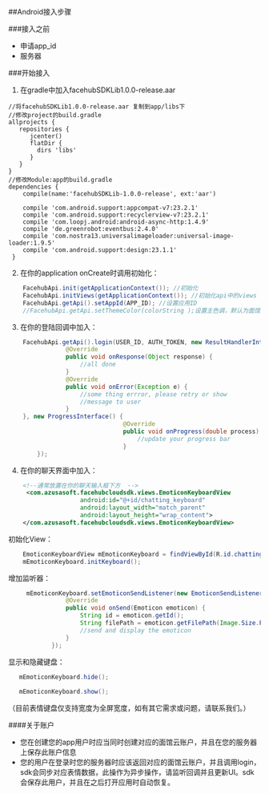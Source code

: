 ##Android接入步骤

###接入之前

- 申请app_id
- 服务器

###开始接入
1. 在gradle中加入facehubSDKLib1.0.0-release.aar

~~~
//将facehubSDKLib1.0.0-release.aar 复制到app/libs下
//修改project的build.gradle
allprojects {
   repositories {
      jcenter()
      flatDir {
        dirs 'libs'
      }
   }
}
//修改Module:app的build.gradle
dependencies {
    compile(name:'facehubSDKLib-1.0.0-release', ext:'aar')
      
    compile 'com.android.support:appcompat-v7:23.2.1'
    compile 'com.android.support:recyclerview-v7:23.2.1'
    compile 'com.loopj.android:android-async-http:1.4.9'
    compile 'de.greenrobot:eventbus:2.4.0'
    compile 'com.nostra13.universalimageloader:universal-image-loader:1.9.5'
    compile 'com.android.support:design:23.1.1'
 }
~~~

2. 在你的application onCreate时调用初始化：

~~~java
    FacehubApi.init(getApplicationContext()); //初始化
    FacehubApi.initViews(getApplicationContext()); //初始化api中的views
    FacehubApi.getApi().setAppId(APP_ID); //设置应用ID
    //FacehubApi.getApi.setThemeColor(colorString );设置主色调，默认为面馆红(#f33847)//colorString 一个表示颜色RGB的字符串，例如"#f33847";
~~~
3. 在你的登陆回调中加入：
    
~~~java
    FacehubApi.getApi().login(USER_ID, AUTH_TOKEN, new ResultHandlerInterface() {
                @Override
                public void onResponse(Object response) {
                    //all done
                }
                @Override
                public void onError(Exception e) {
                    //some thing errror, please retry or show
                    //message to user
                }
    }, new ProgressInterface() {
                                @Override
                                public void onProgress(double process) {
                                    //update your progress bar
                                }
        });
~~~
4. 在你的聊天界面中加入：

~~~xml
    <!--通常放置在你的聊天输入框下方  -->
     <com.azusasoft.facehubcloudsdk.views.EmoticonKeyboardView
                    android:id="@+id/chatting_keyboard"
                    android:layout_width="match_parent"
                    android:layout_height="wrap_content">
    </com.azusasoft.facehubcloudsdk.views.EmoticonKeyboardView>
~~~
初始化View：

~~~java
    EmoticonKeyboardView mEmoticonKeyboard = findViewById(R.id.chatting_keyboard);
    mEmoticonKeyboard.initKeyboard();
~~~

增加监听器：
    
~~~java
     mEmoticonKeyboard.setEmoticonSendListener(new EmoticonSendListener() {
                @Override
                public void onSend(Emoticon emoticon) {
                    String id = emoticon.getId();
                    String filePath = emoticon.getFilePath(Image.Size.FULL);
                    //send and display the emoticon
                }
            });
~~~

显示和隐藏键盘：

 ~~~java
    mEmoticonKeyboard.hide();
    
    mEmoticonKeyboard.show();
 ~~~
（目前表情键盘仅支持宽度为全屏宽度，如有其它需求或问题，请联系我们。）

####关于账户
- 您在创建您的app用户时应当同时创建对应的面馆云账户，并且在您的服务器上保存此账户信息
- 您的用户在登录时您的服务器时应该返回对应的面馆云账户，并且调用login，sdk会同步对应表情数据，此操作为异步操作，请监听回调并且更新UI。sdk会保存此用户，并且在之后打开应用时自动恢复。


